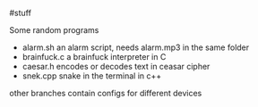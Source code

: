 #stuff 

Some random programs

* alarm.sh an alarm script, needs alarm.mp3 in the same folder
* brainfuck.c a brainfuck interpreter in C
* caesar.h encodes or decodes text in ceasar cipher
* snek.cpp snake in the terminal in c++

other branches contain configs for different devices
